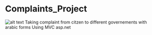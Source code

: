 # Complaints_Project
![alt text](https://github.com/MinaAdelGerges/Complaints_Project/blob/master/homepage.png)
Taking complaint from citzen to different governements with arabic forms
Using MVC asp.net
